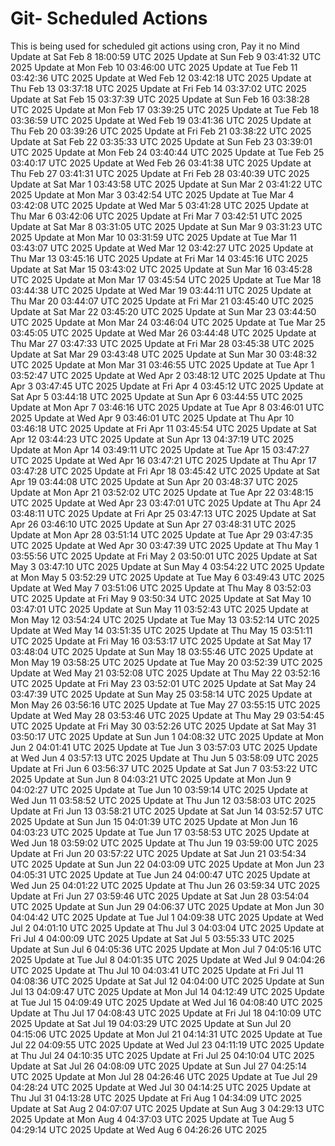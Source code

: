 # Git- Scheduled Actions

This is being used for scheduled git actions using cron, Pay it no Mind
Update at Sat Feb  8 18:00:59 UTC 2025
Update at Sun Feb  9 03:41:32 UTC 2025
Update at Mon Feb 10 03:46:00 UTC 2025
Update at Tue Feb 11 03:42:36 UTC 2025
Update at Wed Feb 12 03:42:18 UTC 2025
Update at Thu Feb 13 03:37:18 UTC 2025
Update at Fri Feb 14 03:37:02 UTC 2025
Update at Sat Feb 15 03:37:39 UTC 2025
Update at Sun Feb 16 03:38:28 UTC 2025
Update at Mon Feb 17 03:39:25 UTC 2025
Update at Tue Feb 18 03:36:59 UTC 2025
Update at Wed Feb 19 03:41:36 UTC 2025
Update at Thu Feb 20 03:39:26 UTC 2025
Update at Fri Feb 21 03:38:22 UTC 2025
Update at Sat Feb 22 03:35:33 UTC 2025
Update at Sun Feb 23 03:39:01 UTC 2025
Update at Mon Feb 24 03:40:44 UTC 2025
Update at Tue Feb 25 03:40:17 UTC 2025
Update at Wed Feb 26 03:41:38 UTC 2025
Update at Thu Feb 27 03:41:31 UTC 2025
Update at Fri Feb 28 03:40:39 UTC 2025
Update at Sat Mar  1 03:43:58 UTC 2025
Update at Sun Mar  2 03:41:22 UTC 2025
Update at Mon Mar  3 03:42:54 UTC 2025
Update at Tue Mar  4 03:42:08 UTC 2025
Update at Wed Mar  5 03:41:28 UTC 2025
Update at Thu Mar  6 03:42:06 UTC 2025
Update at Fri Mar  7 03:42:51 UTC 2025
Update at Sat Mar  8 03:31:05 UTC 2025
Update at Sun Mar  9 03:31:23 UTC 2025
Update at Mon Mar 10 03:31:59 UTC 2025
Update at Tue Mar 11 03:43:07 UTC 2025
Update at Wed Mar 12 03:42:27 UTC 2025
Update at Thu Mar 13 03:45:16 UTC 2025
Update at Fri Mar 14 03:45:16 UTC 2025
Update at Sat Mar 15 03:43:02 UTC 2025
Update at Sun Mar 16 03:45:28 UTC 2025
Update at Mon Mar 17 03:45:54 UTC 2025
Update at Tue Mar 18 03:44:38 UTC 2025
Update at Wed Mar 19 03:44:11 UTC 2025
Update at Thu Mar 20 03:44:07 UTC 2025
Update at Fri Mar 21 03:45:40 UTC 2025
Update at Sat Mar 22 03:45:20 UTC 2025
Update at Sun Mar 23 03:44:50 UTC 2025
Update at Mon Mar 24 03:46:04 UTC 2025
Update at Tue Mar 25 03:45:05 UTC 2025
Update at Wed Mar 26 03:44:48 UTC 2025
Update at Thu Mar 27 03:47:33 UTC 2025
Update at Fri Mar 28 03:45:38 UTC 2025
Update at Sat Mar 29 03:43:48 UTC 2025
Update at Sun Mar 30 03:48:32 UTC 2025
Update at Mon Mar 31 03:46:55 UTC 2025
Update at Tue Apr  1 03:52:47 UTC 2025
Update at Wed Apr  2 03:48:12 UTC 2025
Update at Thu Apr  3 03:47:45 UTC 2025
Update at Fri Apr  4 03:45:12 UTC 2025
Update at Sat Apr  5 03:44:18 UTC 2025
Update at Sun Apr  6 03:44:55 UTC 2025
Update at Mon Apr  7 03:46:16 UTC 2025
Update at Tue Apr  8 03:46:01 UTC 2025
Update at Wed Apr  9 03:46:01 UTC 2025
Update at Thu Apr 10 03:46:18 UTC 2025
Update at Fri Apr 11 03:45:54 UTC 2025
Update at Sat Apr 12 03:44:23 UTC 2025
Update at Sun Apr 13 04:37:19 UTC 2025
Update at Mon Apr 14 03:49:11 UTC 2025
Update at Tue Apr 15 03:47:27 UTC 2025
Update at Wed Apr 16 03:47:21 UTC 2025
Update at Thu Apr 17 03:47:28 UTC 2025
Update at Fri Apr 18 03:45:42 UTC 2025
Update at Sat Apr 19 03:44:08 UTC 2025
Update at Sun Apr 20 03:48:37 UTC 2025
Update at Mon Apr 21 03:52:02 UTC 2025
Update at Tue Apr 22 03:48:15 UTC 2025
Update at Wed Apr 23 03:47:01 UTC 2025
Update at Thu Apr 24 03:48:11 UTC 2025
Update at Fri Apr 25 03:47:13 UTC 2025
Update at Sat Apr 26 03:46:10 UTC 2025
Update at Sun Apr 27 03:48:31 UTC 2025
Update at Mon Apr 28 03:51:14 UTC 2025
Update at Tue Apr 29 03:47:35 UTC 2025
Update at Wed Apr 30 03:47:39 UTC 2025
Update at Thu May  1 03:55:56 UTC 2025
Update at Fri May  2 03:50:01 UTC 2025
Update at Sat May  3 03:47:10 UTC 2025
Update at Sun May  4 03:54:22 UTC 2025
Update at Mon May  5 03:52:29 UTC 2025
Update at Tue May  6 03:49:43 UTC 2025
Update at Wed May  7 03:51:06 UTC 2025
Update at Thu May  8 03:52:03 UTC 2025
Update at Fri May  9 03:50:34 UTC 2025
Update at Sat May 10 03:47:01 UTC 2025
Update at Sun May 11 03:52:43 UTC 2025
Update at Mon May 12 03:54:24 UTC 2025
Update at Tue May 13 03:52:14 UTC 2025
Update at Wed May 14 03:51:35 UTC 2025
Update at Thu May 15 03:51:11 UTC 2025
Update at Fri May 16 03:53:17 UTC 2025
Update at Sat May 17 03:48:04 UTC 2025
Update at Sun May 18 03:55:46 UTC 2025
Update at Mon May 19 03:58:25 UTC 2025
Update at Tue May 20 03:52:39 UTC 2025
Update at Wed May 21 03:52:08 UTC 2025
Update at Thu May 22 03:52:16 UTC 2025
Update at Fri May 23 03:52:01 UTC 2025
Update at Sat May 24 03:47:39 UTC 2025
Update at Sun May 25 03:58:14 UTC 2025
Update at Mon May 26 03:56:16 UTC 2025
Update at Tue May 27 03:55:15 UTC 2025
Update at Wed May 28 03:53:46 UTC 2025
Update at Thu May 29 03:54:45 UTC 2025
Update at Fri May 30 03:52:26 UTC 2025
Update at Sat May 31 03:50:17 UTC 2025
Update at Sun Jun  1 04:08:32 UTC 2025
Update at Mon Jun  2 04:01:41 UTC 2025
Update at Tue Jun  3 03:57:03 UTC 2025
Update at Wed Jun  4 03:57:13 UTC 2025
Update at Thu Jun  5 03:58:09 UTC 2025
Update at Fri Jun  6 03:56:37 UTC 2025
Update at Sat Jun  7 03:53:22 UTC 2025
Update at Sun Jun  8 04:03:21 UTC 2025
Update at Mon Jun  9 04:02:27 UTC 2025
Update at Tue Jun 10 03:59:14 UTC 2025
Update at Wed Jun 11 03:58:52 UTC 2025
Update at Thu Jun 12 03:58:03 UTC 2025
Update at Fri Jun 13 03:58:21 UTC 2025
Update at Sat Jun 14 03:52:57 UTC 2025
Update at Sun Jun 15 04:01:39 UTC 2025
Update at Mon Jun 16 04:03:23 UTC 2025
Update at Tue Jun 17 03:58:53 UTC 2025
Update at Wed Jun 18 03:59:02 UTC 2025
Update at Thu Jun 19 03:59:00 UTC 2025
Update at Fri Jun 20 03:57:22 UTC 2025
Update at Sat Jun 21 03:54:34 UTC 2025
Update at Sun Jun 22 04:03:09 UTC 2025
Update at Mon Jun 23 04:05:31 UTC 2025
Update at Tue Jun 24 04:00:47 UTC 2025
Update at Wed Jun 25 04:01:22 UTC 2025
Update at Thu Jun 26 03:59:34 UTC 2025
Update at Fri Jun 27 03:59:46 UTC 2025
Update at Sat Jun 28 03:54:04 UTC 2025
Update at Sun Jun 29 04:06:37 UTC 2025
Update at Mon Jun 30 04:04:42 UTC 2025
Update at Tue Jul  1 04:09:38 UTC 2025
Update at Wed Jul  2 04:01:10 UTC 2025
Update at Thu Jul  3 04:03:04 UTC 2025
Update at Fri Jul  4 04:00:09 UTC 2025
Update at Sat Jul  5 03:55:33 UTC 2025
Update at Sun Jul  6 04:05:36 UTC 2025
Update at Mon Jul  7 04:05:16 UTC 2025
Update at Tue Jul  8 04:01:35 UTC 2025
Update at Wed Jul  9 04:04:26 UTC 2025
Update at Thu Jul 10 04:03:41 UTC 2025
Update at Fri Jul 11 04:08:36 UTC 2025
Update at Sat Jul 12 04:04:00 UTC 2025
Update at Sun Jul 13 04:09:47 UTC 2025
Update at Mon Jul 14 04:12:49 UTC 2025
Update at Tue Jul 15 04:09:49 UTC 2025
Update at Wed Jul 16 04:08:40 UTC 2025
Update at Thu Jul 17 04:08:43 UTC 2025
Update at Fri Jul 18 04:10:09 UTC 2025
Update at Sat Jul 19 04:03:29 UTC 2025
Update at Sun Jul 20 04:15:06 UTC 2025
Update at Mon Jul 21 04:14:31 UTC 2025
Update at Tue Jul 22 04:09:55 UTC 2025
Update at Wed Jul 23 04:11:19 UTC 2025
Update at Thu Jul 24 04:10:35 UTC 2025
Update at Fri Jul 25 04:10:04 UTC 2025
Update at Sat Jul 26 04:08:09 UTC 2025
Update at Sun Jul 27 04:25:14 UTC 2025
Update at Mon Jul 28 04:26:46 UTC 2025
Update at Tue Jul 29 04:28:24 UTC 2025
Update at Wed Jul 30 04:14:25 UTC 2025
Update at Thu Jul 31 04:13:28 UTC 2025
Update at Fri Aug  1 04:34:09 UTC 2025
Update at Sat Aug  2 04:07:07 UTC 2025
Update at Sun Aug  3 04:29:13 UTC 2025
Update at Mon Aug  4 04:37:03 UTC 2025
Update at Tue Aug  5 04:29:14 UTC 2025
Update at Wed Aug  6 04:26:26 UTC 2025
